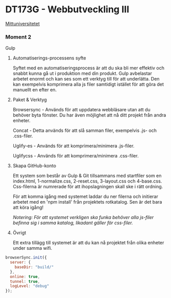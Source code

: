 # DT173G - Webbutveckling III

[Mittuniversitetet](https://www.miun.se/ "Mittuniversitetets Hemsida")

### Moment 2

Gulp

1.  Automatiserings-processens syfte

    Syftet med en automatiseringsprocess är att du ska bli mer effektiv och snabbt kunna gå ut i produktion med din produkt. Gulp avbelastar arbetet enormt och kan ses som ett verktyg till för att underlätta. Den kan exempelvis komprimera alla js filer samtidigt istället för att göra det manuellt en efter en.

2.  Paket & Verktyg

    Browsersync - Används för att uppdatera webbläsare utan att du behöver byta fönster. Du har även möjlighet att nå ditt projekt från andra enheter.

    Concat - Detta används för att slå samman filer, exempelvis .js- och .css-filer.

    Uglify-es - Används för att komprimera/minimera .js-filer.

    Uglifycss - Används för att komprimera/minimera .css-filer.

3.  Skapa GitHub-konto

    Ett system som består av Gulp & Git tillsammans med startfiler som en index.html, 1-normalize.css, 2-reset.css, 3-layout.css och 4-base.css. Css-filerna är numrerade för att ihopslagningen skall ske i rätt ordning.

    För att komma igång med systemet laddar du ner filerna och initierar arbetet med en 'npm install' från projektets rotkatalog. Sen är det bara att köra igång!

    _Notering: För att systemet verkligen ska funka behöver alla js-filer befinna sig i samma katalog, likadant gäller för css-filer._

4.  Övrigt

    Ett extra tillägg till systemet är att du kan nå projektet från olika enheter under samma wifi.

```javascript
browserSync.init({
  server: {
    baseDir: "build/"
  },
  online: true,
  tunnel: true,
  logLevel: "debug"
});
```
